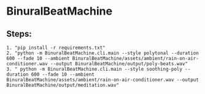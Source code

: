 # BinuralBeatMachine
## Steps:
    1. "pip install -r requirements.txt"
    2. "python -m BinuralBeatMachine.cli.main --style polytonal --duration 600 --fade 10 --ambient BinuralBeatMachine/assets/ambient/rain-on-air-conditioner.wav --output BinuralBeatMachine/output/poly-beats.wav"
    3. " python -m BinuralBeatMachine.cli.main --style soothing-poly --duration 600 --fade 10 --ambient BinuralBeatMachine/assets/ambient/rain-on-air-conditioner.wav --output BinuralBeatMachine/output/meditation.wav"